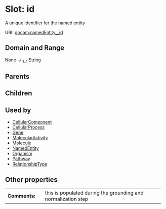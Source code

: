 
# Slot: id


A unique identifier for the named entity

URI: [gocam:namedEntity__id](http://w3id.org/ontogpt/gocam/namedEntity__id)


## Domain and Range

None &#8594;  <sub>1..1</sub> [String](types/String.md)

## Parents


## Children


## Used by

 * [CellularComponent](CellularComponent.md)
 * [CellularProcess](CellularProcess.md)
 * [Gene](Gene.md)
 * [MolecularActivity](MolecularActivity.md)
 * [Molecule](Molecule.md)
 * [NamedEntity](NamedEntity.md)
 * [Organism](Organism.md)
 * [Pathway](Pathway.md)
 * [RelationshipType](RelationshipType.md)

## Other properties

|  |  |  |
| --- | --- | --- |
| **Comments:** | | this is populated during the grounding and normalization step |


